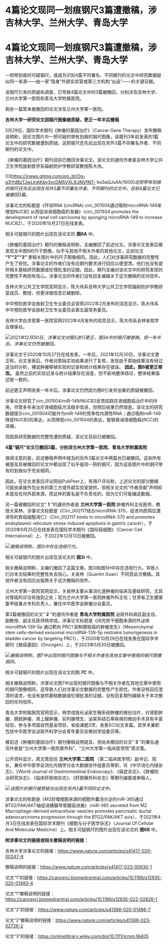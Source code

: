 # 4篇论文现同一划痕钢尺3篇遭撤稿，涉吉林大学、兰州大学、青岛大学

# 4篇论文现同一划痕钢尺3篇遭撤稿，涉吉林大学、兰州大学、青岛大学

一把带划痕的可疑钢尺，或成为识别4篇不同署名、不同期刊的论文中研究数据疑似同一来源——由一家“隐身”外部实验室或第三方机构“出品”——的关键证据。

该钢尺引发的质疑和调查，已导致4篇论文中的3篇被撤回，分别涉及吉林大学、兰州大学第一医院和青岛大学附属医院。

剩余一篇暂未被撤回的论文涉及兰州大学第一医院。

**吉林大学一研究论文因钢尺图像被质疑，更正一年半后撤稿**

5月29日，国际学术期刊《肿瘤的基因治疗》（Cancer Gene
Therapy）发布撤稿说明称，因论文图片中一把可疑的带有划痕的钢尺图像，该期刊3年前发表的1篇论文中的研究数据遭到质疑。这把钢尺还先后出现在另外3篇不同署名作者、不同期刊的论文中。

《肿瘤的基因治疗》期刊目前已撤回涉事论文。该论文的通讯作者是吉林大学公共卫生学院放射医学系辐射防护学教研室教授陈大伟。

![](https://inews.gtimg.com/om_bt/Og-g3jYdBzTJwLlnAKby3vcDM5VXL9JiNVfNT-
bu5aQJsAA/1000)_这把带有划痕的钢尺还先后出现在另外3篇不同署名作者、不同期刊的论文中。目前4篇论文已被撤回3篇。_

涉事论文的标题是《环状RNA (circRNA) circ_001504通过吸附microRNA-149来增加NUCB2
从而促进肾细胞癌的发展》（circ_001504 promotes the development of renal cell carcinoma by
sponging microRNA-149 to increase NUCB2），于2020年10月27日在线发表。

相关可疑钢尺的图片出现在该论文的 **图6A** 中。

《肿瘤的基因治疗》期刊的撤稿说明称，主编撤回了前述论文。涉事论文发表后被发现文中图6的尺子图像，似乎与其他不相关作者的其他论文，比如论文
**“1”“2”“3”**
里相关图片中的尺子图像相同。因此，人们对涉事研究数据的完整性产生了担忧。涉事论文的作者们没有应期刊要求进行回应以便澄清。他们也没有提供相关基础研究数据或伦理批准的证据。因此，期刊主编对该论文中的研究发现的完整性不再抱有信心。涉事论文的作者们没有回复编辑关于这次撤稿的任何信件。

吉林大学公共卫生学院官网显示，陈大伟系吉林大学公共卫生学院辐射防护学教研室成员、教授，但更详细信息已被删除。

中华预防医学会放射卫生专业委员会官网2022年2月发布的消息显示，陈大伟系中华预防医学会放射卫生专业委员会第五届常务委员。

吉林大学白求恩第一医院官网2023年4月发布的信息显示，陈大伟系吉林省核学会理事长。

![](https://inews.gtimg.com/om_bt/OCRE8nnlfEcc6amF_JaXxZSAohHH2Xn5husVOCwqNnaC8AA/1000)_2021年12月30日，涉事论文对图3进行更正，图3A中的钢尺被替换。但一年半后，涉事论文仍然被撤回。_

涉事论文于2020年10月27日在线发表。一年后，2021年12月30日，涉事论文更正称，论文发表后，作者对原始实验结果进行了复核，发现由于原始结果没有经过适当的分析，裸鼠肿瘤移植实验的记录和统计结果存在错误。
**因此，图6被更正修改。** 虽然之前的实验记录与统计结果存在误差，但不影响整体结论，整体结果描述是一致的。

前述更正声明发表一年半后，涉事论文仍然因为图6引发并加重的质疑被撤回。

涉事论文研究了circ_001504/miR-149/NUCB2反馈回路在肾细胞癌治疗中的作用。尽管多年来治疗肾细胞癌方法稳步改进，但预后结果仍然很差。该论文的研究数据提示circ_001504可能作为miR-149的竞争性内源性RNA；通过吸附miR-149降低NUCB2的表达，从而降低circ_001504的表达，能够衰减肾细胞癌(RCC)的进展。

但因其研究数据的完整性遭到质疑，该论文目前已被撤回。

**4篇“钢尺”论文已撤回3篇，分别涉兰州大学第一医院、青岛大学附属医院**

值得注意的是，前述撤稿声明中提及的另外3篇论文中两篇也已被撤回。这些所有被提及及被撤回的论文中都出现了似乎是同一把的钢尺，因为这些图片中的钢尺带有的划痕似乎完全相同。

因此，在论文发表后评议网站PubPeer上，有用户评论称，上述论文的部分数据可能由承接外包业务的第三方或外部实验室提供，但相关论文的“作者贡献”声明却未提及任何外部来源。而这样的匿名是不负责任的，因为它们可能编造数据。

另一篇被撤回的论文“ **1** ”的通讯作者是 **兰州大学第一医院**
肿瘤外科主任医师、教授关泉林。涉事论文标题是《Circ_002117结合microRNA-370，促进内质网应激诱导的胃癌细胞凋亡》（Circ_002117
binds to microRNA-370 and promotes endoplasmic reticulum stress-induced
apoptosis in gastric cancer），于2020年9月25日在线发表在国际学术期刊《国际癌细胞》（Cancer Cell
International）上，于2022年12月13日被撤回。

![](https://inews.gtimg.com/om_bt/OcnV3wJabjYcq4OkQKnDRGvzNSi6AL-W9dWPIBy8_a6ZUAA/1000)_撤稿说明称，图3I中存在违规行为。_

相关可疑钢尺的图片出现在该论文的 **图3i** 中。

相关撤稿说明称，主编们撤回了这篇文章。图3I和图5H中存在违规行为，导致人们对本文结果的完整性失去信心。关泉林（Quanlin
Guan）不同意此次撤稿。其他作者没有回应出版商关于这次撤稿的信件。

兰州大学第一医院官网显示，关泉林主要从事消化道肿瘤的临床及基础研究，尤其对胃癌的诊治有独到之处；现为兰州大学第一医院肿瘤外科主任；甘肃省卫生健康委甲级重点专科负责人，兼任中华医学会肿瘤分会委员。

第3篇被撤回的论文“ **2** ”的通讯作者是 **青岛大学附属医院**
泌尿外科病区副主任、副教授、副主任医师杨学成。涉事论文标题是《间充质干细胞来源的外泌体 microRNA-139-5p 通过靶向 PRC1
抑制膀胱癌的肿瘤发生》（Mesenchymal stem cells-derived exosomal microRNA-139-5p restrains
tumorigenesis in bladder cancer by targeting
PRC1），于2020年10月29日在线发表在国际学术期刊《致癌基因》（Oncogen）上，于2023年5月30日被撤回。

![](https://inews.gtimg.com/om_bt/OfHN2BgqbKX3mUUnyjv3LUVaAiXLYimwNo2JK8oPYKfTYAA/1000)_撤稿说明称，图7中出现的钢尺图像与不相关作者在其他文章中使用的钢尺图像相同。_

相关可疑钢尺的图片出现在该论文的图 **7C** 中。

相关撤稿说明称，涉事论文图7中出现的钢尺图像与不相关作者在其他文章中使用的钢尺图像相同，这导致人们对涉事论文数据的完整性产生担忧。作者没有回应澄清的请求，也没有提供基础数据或伦理批准的证据，没有回复期刊编辑关于本次撤回的任何信件。

青岛大学附属医院官网显示，杨学成擅长泌尿生殖系统肿瘤的微创治疗，对肾脏肿瘤、膀胱肿瘤、肾上腺肿瘤、前列腺增生、泌尿系结石等疾病的微创手术具有丰富经验，参与多项国自然基金项目，省级课题2项，发表SCI论文多篇。其学术兼职包括中华医学会泌尿外科学分会青年委员会微创学组委员等。

被前述《肿瘤的基因治疗》期刊撤稿说明提及，但尚未撤回的论文“ **3** ”的署名通讯作者是“兰州大学第一医院普外科”、“兰州大学第一临床医学院”周文策。

公开资料显示，周文策现任 **兰州大学第二医院**
（第二临床医学院）副书记、院长，兼任中华医学会消化内镜学分会大数据协作组委员等职，任《中华消化内镜杂志》、《World Journal of
Gastrointestinal Endoscopy》、《癌症杂志》、《肿瘤防治研究杂志》、《临床肝胆病杂志》、《肝胆胰外科杂志》等期刊编委或审稿人。

![](https://inews.gtimg.com/om_bt/OHsvDBqjOGCyU3qY4WJUc97CxTwKOJIhzVx0Mm3-9r1BgAA/1000)_该图片的钢尺被质疑也出现在另外3篇不同的论文中。_

涉事论文的标题是《M2巨噬细胞来源的细胞外囊泡分泌的miR-365通过BTG2/FAK/AKT轴促进胰腺导管腺癌进展》（miR-365 secreted
from M2 Macrophage-derived extracellular vesicles promotes pancreatic ductal
adenocarcinoma progression through the BTG2/FAK/AKT
axis），于2021年4月3日在线发表在国际学术期刊《细胞与分子医学杂志》（Journal Of Cellular And Molecular
Medicine）上。相关可疑钢尺的图片出现在该论文的 **图6B** 中。

**附涉事论文的链接或相关撤稿说明的链接：**

吉林大学涉事论文的链接：https://www.nature.com/articles/s41417-020-00247-8

撤稿说明的链接：https://www.nature.com/articles/s41417-023-00630-1

论文“1”的链接：https://cancerci.biomedcentral.com/articles/10.1186/s12935-020-01493-4

论文“1”撤稿说明的链接：https://cancerci.biomedcentral.com/articles/10.1186/s12935-022-02826-1

论文“2”的链接：https://www.nature.com/articles/s41388-020-01486-7

论文“2”撤稿说明的链接：https://www.nature.com/articles/s41388-023-02726-2

论文“3”的链接：https://onlinelibrary.wiley.com/doi/10.1111/jcmm.16405

